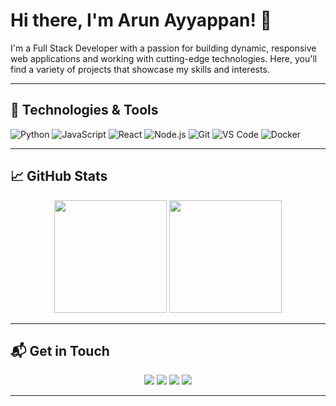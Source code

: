 # Hi there, I'm Arun Ayyappan! 👋
<!--
![Welcome Banner](https://user-images.githubusercontent.com/Arun-Ayyappan/welcome-banner.png)
-->
I'm a Full Stack Developer with a passion for building dynamic, responsive web applications and working with cutting-edge technologies. Here, you'll find a variety of projects that showcase my skills and interests.

<!--
- 👋 Hi, I’m @Arun-Ayyappan
- 👀 I’m interested in Full Stack Web Development
- 🌱 Self taught developer
- 💞️ I’m always learning new things quickly
-->
---

## 🔧 Technologies & Tools

![Python](https://img.shields.io/badge/-Python-333?style=flat&logo=python)
![JavaScript](https://img.shields.io/badge/-JavaScript-333?style=flat&logo=javascript)
![React](https://img.shields.io/badge/-React-333?style=flat&logo=react)
![Node.js](https://img.shields.io/badge/-Node.js-333?style=flat&logo=node.js)
![Git](https://img.shields.io/badge/-Git-333?style=flat&logo=git)
![VS Code](https://img.shields.io/badge/-VS%20Code-333?style=flat&logo=visual-studio-code)
![Docker](https://img.shields.io/badge/-Docker-333?style=flat&logo=docker)

---

## 📈 GitHub Stats

<p align="center">
  <img height="180em" src="https://github-readme-stats.vercel.app/api?username=Arun-Ayyappan&show_icons=true&hide_border=true&theme=radical" />
  <img height="180em" src="https://github-readme-stats.vercel.app/api/top-langs/?username=Arun-Ayyappan&hide=html&hide_border=true&theme=radical&layout=compact" />
</p>

<!---
---
## 📂 Projects

### [Project Name](https://github.com/yourusername/project-name)
![Tech Stack](https://img.shields.io/badge/-Tech%20Stack-333?style=flat&logo=tech-stack-logo)
[Short Description]

### [Project Name](https://github.com/yourusername/project-name)
![Tech Stack](https://img.shields.io/badge/-Tech%20Stack-333?style=flat&logo=tech-stack-logo)
[Short Description]

--->
---

## 📬 Get in Touch

<p align="center">
  <a href="https://www.linkedin.com/in/arun-ayyappan-050a0b210"><img src="https://img.shields.io/badge/LinkedIn-0077B5?style=for-the-badge&logo=linkedin&logoColor=white"/></a>
  <a href="https://x.com/ArunAyy68952760"><img src="https://img.shields.io/badge/Twitter-1DA1F2?style=for-the-badge&logo=twitter&logoColor=white"/></a>
  <a href="https://www.instagram.com/_arunayyappan_?igsh=MWdmbXJ5cHZrcDl0aA=="><img src="https://img.shields.io/badge/Instagram-E4405F?style=for-the-badge&logo=instagram&logoColor=white"/></a>
  <a href="mailto:arunayyappan644@example.com"><img src="https://img.shields.io/badge/Email-D14836?style=for-the-badge&logo=gmail&logoColor=white"/></a>
</p>


---

<!---
Arun-Ayyappan/Arun-Ayyappan is a ✨ special ✨ repository because its `README.md` (this file) appears on your GitHub profile.
You can click the Preview link to take a look at your changes.
--->
